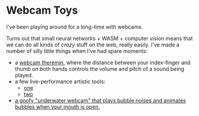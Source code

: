 # Webcam Toys

I've been playing around for a long-time with webcams.

Turns out that small neural networks + WASM + computer vision means that we can do all kinds of *crazy* stuff on the web, really easily. I've made a number of silly little things when I've had spare moments:

- a [webcam theremin](webcam-theremin/), where the distance between your index-finger and thumb on both hands controls the volume and pitch of a sound being played.
- a few live-performance artistic tools:
    - [one](hand-brush/)
    - [two](triangle-zone/)
- [a goofy "underwater webcam" that plays bubble noises and animates bubbles when your mouth is open.](bubble-face)
